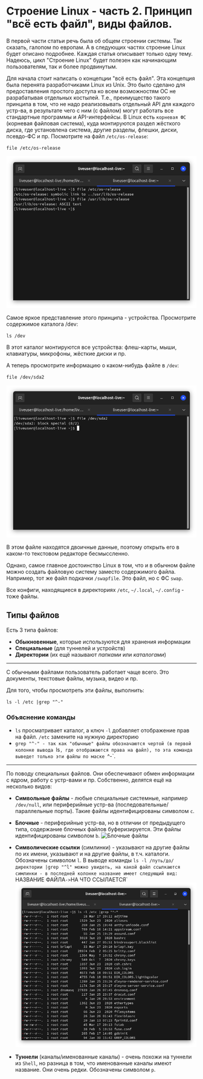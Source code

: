 # Строение Linux - часть 2. Принцип "всё есть файл", виды файлов.

В первой части статьи речь была об общем строении системы. Так сказать, галопом по европам. А в следующих частях строение Linux будет описано подробнее. Каждая статья описывает только одну тему. Надеюсь, цикл "Строение Linux" будет полезен как начинающим пользователям, так и более продвинутым.

Для начала стоит написать о концепции "всё есть файл". Эта концепция была перенята разработчиками Linux из Unix. Это было сделано для предоставления простого доступа ко всем возможностям ОС не разрабатывая отдельных костылей. Т.е., преимущество такого принципа в том, что не надо реализовывать отдельный API для каждого устр-ва, в результате чего с ним (с файлом) могут работать все стандартные программы и API-интерфейсы. В Linux есть `корневая ФС` (корневая файловая система), куда монтируются раздел жёсткого диска, где установлена система, другие разделы, флешки, диски, псевдо-ФС и пр. Посмотрите на файл `/etc/os-release`:
```
file /etc/os-release
```

![os-release](png1.png)


Самое яркое представление этого принципа - устройства. Просмотрите содержимое каталога /dev:
```
ls /dev
```

В этот каталог монтируются все устройства: флеш-карты, мыши, клавиатуры, микрофоны, жёсткие диски и пр.

А теперь просмотрите информацию о каком-нибудь файле в `/dev`:
```
file /dev/sda2
```

![Информация о /dev/sda2](png2.png)

В этом файле находятся двоичные данные, поэтому открыть его в каком-то текстовом редакторе бесмыссленно.

Однако, самое главное достоинство Linux в том, что и в обычном файле можно создать файловую систему заместо содержимого файла. Например, тот же файл подкачки `/swapfile`. Это файл, но с ФС `swap`.

Все конфиги, находящиеся в директориях `/etc`, `~/.local`, `~/.config` - тоже файлы.

## Типы файлов
Есть 3 типа файлов:
* **Обыкновенные**, которые используются для хранения информации
* **Специальные** (для туннелей и устройств)
* **Директории** (их ещё называют *папками* или *каталогами*)

***
С обычными файлами пользователь работает чаще всего. Это документы, текстовые файлы, музыка, видео и пр.

Для того, чтобы просмотреть эти файлы, выполнить:
```
ls -l /etc |grep "^-"
```

### Объяснение команды
* `ls` просматривает каталог, а ключ `-l` добавляет отображение прав на файл. `/etc` замените на нужную директорию
* `grep "^-" - так как "обычные" файлы обозначаются чертой (в первой колонке вывода `ls`, где отображаются права на файл), то эта команда выведет только эти файлы по маске `^-`.

***
По поводу специальных файлов. Они обеспечивают обмен информации с ядром, работу с устр-вами и пр. Собственно, делятся ещё на несколько видов:
* **Символьные файлы** - любые специальные системные, например `/dev/null`, или периферийные устр-ва (последовательные/параллельные порты). Такие файлы идентифицированы символом `c`.
* **Блочные**  - периферийные устр-ва, но в отличии от предыдущего типа, содержание блочных файлов буферизируется. Эти файлы идентифицированы символом `b`.
![Блочные файлы](png2)

* **Символические ссылки** (симлинки) - указывают на другие файлы по их имени, указывают и на другие файлы, в т.ч. каталоги. Обозначены символом `l`. В выводе команды `ls -l /путь/до/директории |grep "^l" можно увидеть, на какой файл ссылкаются симлинки - в последней колонке название имеет следующий вид:
`НАЗВАНИЕ ФАЙЛА` -> `НА ЧТО ССЫЛАЕТСЯ`
![Симлинки](png3.png)

* **Туннели** (каналы/именованные каналы) - очень похожи на туннели из `Shell`, но разница в том, что именованные каналы имеют название. Они очень редки. Обозначены символом `p`.
